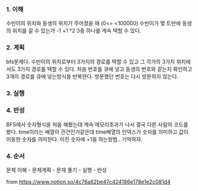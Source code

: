 ### 1. 이해

수빈이의 위치와 동생의 위치가 주어졌을 때 (0<= <100000) 수빈이가 몇 트만에 동생의 위치를 갈 수 있는가
-1 +1 *2 3중 하나를 계속 택할 수 있다.

### 2. 계획

bfs문제다. 수빈이의 위치로부터 3가지의 경로를 택할 수 있고 그 각가의 3가지 위치에서도 3가지 경로를 택할 수 있다.
처음 번호를 큐에 넣고 동생의 번호와 같는지  확인하고 3개의 경로를 큐에 넣는방식을 반복한다.
방문했던 번호는 다시 방문하지 않는다.


### 3. 실행


### 4. 반성

BFS에서 숫자형식을 처음 해봤는데 계속 메모리초과가 나서 결국 다른 사람의 코드를 봤다. time이라는 배열이 관건인거같은데 time베열의 인덱스가 숫자를 의미하고 값이 이동한 숫자를 의미한다. 이전 숫자에 +1을 하는방법.. 기억하자. 

### 4. 순서

문제 이해 - 문제계획 - 문제 풀기 - 실행 - 반성


from https://www.notion.so/4c76a62be47c424186e178e1e2c081d4
